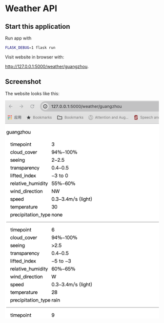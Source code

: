 # Weather API


## Start this application
Run app with 

```bash
FLASK_DEBUG=1 flask run
```

Visit website in browser with:

http://127.0.0.1:5000/weather/guangzhou.

## Screenshot

The website looks like this:

![](screenshot/screenshot.png)
